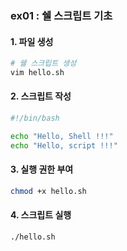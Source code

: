 ### ex01 : 쉘 스크립트 기초

#### 1. 파일 생성

```bash
# 쉘 스크립트 생성
vim hello.sh
```

#### 2. 스크립트 작성

```bash
#!/bin/bash

echo "Hello, Shell !!!"
echo "Hello, script !!!"

```

#### 3. 실행 권한 부여

```bash
chmod +x hello.sh
```

#### 4. 스크립트 실행

```bash
./hello.sh
```
